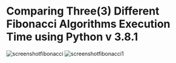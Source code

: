 # Comparing Three(3) Different Fibonacci Algorithms Execution Time using Python v 3.8.1
![screenshotfibonacci](https://user-images.githubusercontent.com/60516646/74599165-cb1b7400-50b8-11ea-97bd-b6af757264e4.png)
![screenshotfibonacci1](https://user-images.githubusercontent.com/60516646/74599167-d53d7280-50b8-11ea-9ee7-4d4de62a803f.png)

